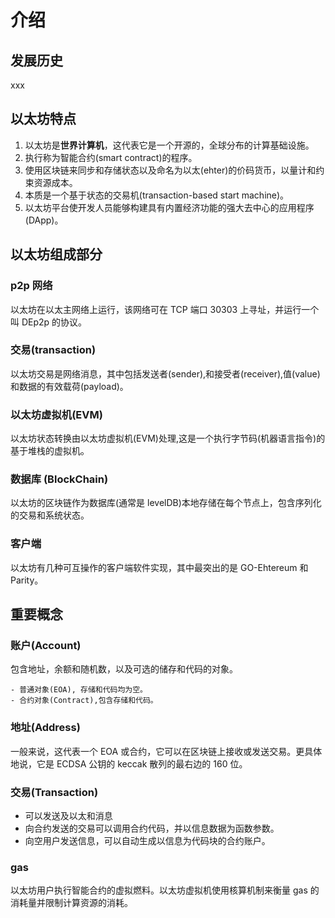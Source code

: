# 介绍

## 发展历史

xxx

## 以太坊特点

1. 以太坊是**世界计算机**，这代表它是一个开源的，全球分布的计算基础设施。
2. 执行称为智能合约(smart contract)的程序。
3. 使用区块链来同步和存储状态以及命名为以太(ehter)的价码货币，以量计和约束资源成本。
4. 本质是一个基于状态的交易机(transaction-based start machine)。
5. 以太坊平台使开发人员能够构建具有内置经济功能的强大去中心的应用程序(DApp)。

## 以太坊组成部分

### p2p 网络

以太坊在以太主网络上运行，该网络可在 TCP 端口 30303 上寻址，并运行一个叫 DEp2p 的协议。

### 交易(transaction)

以太坊交易是网络消息，其中包括发送者(sender),和接受者(receiver),值(value)和数据的有效载荷(payload)。

### 以太坊虚拟机(EVM)

以太坊状态转换由以太坊虚拟机(EVM)处理,这是一个执行字节码(机器语言指令)的基于堆栈的虚拟机。

### 数据库 (BlockChain)

以太坊的区块链作为数据库(通常是 levelDB)本地存储在每个节点上，包含序列化的交易和系统状态。

### 客户端

以太坊有几种可互操作的客户端软件实现，其中最突出的是 GO-Ehtereum 和 Parity。

## 重要概念

### 账户(Account)

包含地址，余额和随机数，以及可选的储存和代码的对象。

    - 普通对象(EOA), 存储和代码均为空。
    - 合约对象(Contract),包含存储和代码。

### 地址(Address)

一般来说，这代表一个 EOA 或合约，它可以在区块链上接收或发送交易。更具体地说，它是 ECDSA 公钥的 keccak 散列的最右边的 160 位。

### 交易(Transaction)

- 可以发送及以太和消息
- 向合约发送的交易可以调用合约代码，并以信息数据为函数参数。
- 向空用户发送信息，可以自动生成以信息为代码块的合约账户。

### gas

以太坊用户执行智能合约的虚拟燃料。以太坊虚拟机使用核算机制来衡量 gas 的消耗量并限制计算资源的消耗。

